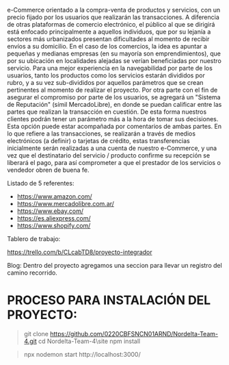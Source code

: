 e-Commerce orientado a la compra-venta de productos y servicios, con un precio fijado por los usuarios que realizarán las transacciones.
A diferencia de otras plataformas de comercio electrónico, el público al que se dirigirá está enfocado principalmente a aquellos individuos, que por su lejanía a sectores más urbanizados presentan dificultades al momento de recibir envíos a su domicilio. En el caso de los comercios, la idea es apuntar a pequeñas y medianas empresas (en su mayoría son emprendimientos), que por su ubicación en localidades alejadas se verían beneficiadas por nuestro servicio.
Para una mejor experiencia en la navegabilidad por parte de los usuarios, tanto los productos como los servicios estarán divididos por rubro, y a su vez sub-divididos por aquellos parámetros que se crean pertinentes al momento de realizar el proyecto.
Por otra parte con el fin de asegurar el compromiso por parte de los usuarios, se agregará un "Sistema de Reputación" (símil MercadoLibre), en donde se puedan calificar entre las partes que realizan la transacción en cuestión. De esta forma nuestros clientes podrán tener un parámetro más a la hora de tomar sus decisiones. Esta opción puede estar acompañada por comentarios de ambas partes.
En lo que refiere a las transacciones, se realizarán a través de medios electrónicos (a definir) o tarjetas de crédito, estas transferencias inicialmente serán realizadas a una cuenta de nuestro e-Commerce, y una vez que el destinatario del servicio / producto confirme su recepción se liberará el pago, para así comprometer a que el prestador de los servicios o vendedor obren de buena fe.

Listado de 5 referentes:
- https://www.amazon.com/
- https://www.mercadolibre.com.ar/
- https://www.ebay.com/
- https://es.aliexpress.com/
- https://www.shopify.com/

Tablero de trabajo:

https://trello.com/b/CLcabTD8/proyecto-integrador

Blog:
Dentro del proyecto agregamos una seccion para llevar un registro del camino recorrido.

PROCESO PARA INSTALACIÓN DEL PROYECTO:
======================================

> git clone https://github.com/0220CBFSNCN01ARND/Nordelta-Team-4.git
> cd Nordelta-Team-4\site
> npm install

> npx nodemon start
http://localhost:3000/
